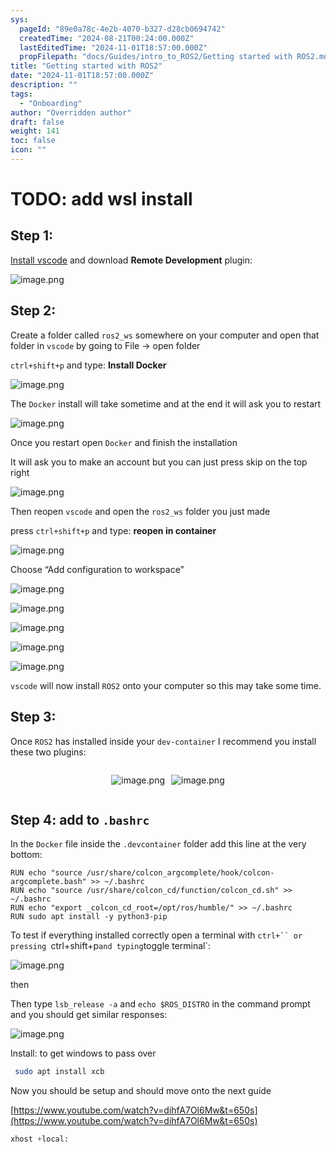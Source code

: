 ```yaml
---
sys:
  pageId: "89e0a78c-4e2b-4070-b327-d28cb0694742"
  createdTime: "2024-08-21T00:24:00.000Z"
  lastEditedTime: "2024-11-01T18:57:00.000Z"
  propFilepath: "docs/Guides/intro_to_ROS2/Getting started with ROS2.md"
title: "Getting started with ROS2"
date: "2024-11-01T18:57:00.000Z"
description: ""
tags:
  - "Onboarding"
author: "Overridden author"
draft: false
weight: 141
toc: false
icon: ""
---
```


# TODO: add wsl install

## Step 1:

[Install vscode](https://code.visualstudio.com/download) and download **Remote Development** plugin:

![image.png](https://prod-files-secure.s3.us-west-2.amazonaws.com/d518164a-d88e-44d1-a4ee-3adb3bd8bce0/efb52993-1881-4a40-b95e-6f020334f022/image.png?X-Amz-Algorithm=AWS4-HMAC-SHA256&X-Amz-Content-Sha256=UNSIGNED-PAYLOAD&X-Amz-Credential=ASIAZI2LB466VFWVG6DR%2F20250402%2Fus-west-2%2Fs3%2Faws4_request&X-Amz-Date=20250402T081209Z&X-Amz-Expires=3600&X-Amz-Security-Token=IQoJb3JpZ2luX2VjEGgaCXVzLXdlc3QtMiJHMEUCICge19ccxabOGeT7E9XZyGTg06nITTYLIabO2vjrdf73AiEA%2B5eGxmW%2BDSOwdSsYr8eb2Y80ON5u7V31zjhihnt2SC4qiAQI0f%2F%2F%2F%2F%2F%2F%2F%2F%2F%2FARAAGgw2Mzc0MjMxODM4MDUiDHERCwTcOkkQoLyz9ircAxaEzqo0hR6zdcdfenFKEtoZdJjIhVtTRTM6%2BLxezyX25vvSbBEJANTTOMZrWxXSt46wAW7zE%2FyjrUKfOgNaanwu2LSfDpBVw8RBcuZ61lGhX3GqnLaGSpm%2B6QJ2VCPUd7eOpQfg4r4XuIYfB2%2BqEkwf26WoyRaS44Z7AbPSFwNFdTMlzHDkcjIBef9WpEvSamMsAxttskrqpuozbuO1aa%2FeDf3oM9Da%2FRatJj82Cqsdg2MlvDlCJpdKCxy24G4zelqmVqBmbARcrUn37gflGPNh3EgEiTBhA01V4EQFodpz%2Fq3FYlBWIUoDsalIS4kUEaeFLMNkk63KjpWPHFNKibig4DKLHpsGaR5xI1jdQ268U1Xj%2Bbf%2Btqv0wJ5PIdIwUjFTTV7DZdwwPs4SDfiNZh5cdYAZnGQyxmPfPDio3Ss3cJsOIdyh1IBtdSkehKLabuBcEoqKWOKKvPkaOPHqQ3S3zFyzFQSZrrFfVHfmg9ftsynaXbeH8XR3JaLpUvSWqsEa48%2Fx%2FzLEJAk7SHftv%2BdHf5PhNyoiDqYgOJWafTxWpKlBQVh3E%2B8nhr5J9lHRD7oIFWfXYACvmcaTP2na0CyiWnrkX1GPJyJkCL4grmZ9daqYdspEDqsNEo0jMM%2FQs78GOqUBiNc%2FgfZyuldYge7Ryg9GDbpzHAXKKJRSxtwjfYFv0LjNmNGrS%2B7hkwSf0D%2BSBMHU5g0%2B61VBTjB1qBxkBfszeVY1CpWQIfRvPpeJcWksBzImZTIee6JLjX95g8orm9yZlWeEn11WrVQPszHOt6fOcWrE4AArFfncOWlgBjosJgRe09Rb0rDzzGmuto2T%2B3vmDVj93RWqa%2B%2B1fh541GFKcGGwzSl%2B&X-Amz-Signature=4ab45feb285affed8624fd32cd060ea6c7f33e0cc703b19cb44743a20e5f77bd&X-Amz-SignedHeaders=host&x-id=GetObject)

## Step 2:

Create a folder called `ros2_ws` somewhere on your computer and open that folder in `vscode` by going to File → open folder 

`ctrl+shift+p` and type: **Install Docker**

![image.png](https://prod-files-secure.s3.us-west-2.amazonaws.com/d518164a-d88e-44d1-a4ee-3adb3bd8bce0/2269dc0e-1cd5-47ff-bceb-c04ad9b2eab0/image.png?X-Amz-Algorithm=AWS4-HMAC-SHA256&X-Amz-Content-Sha256=UNSIGNED-PAYLOAD&X-Amz-Credential=ASIAZI2LB466VFWVG6DR%2F20250402%2Fus-west-2%2Fs3%2Faws4_request&X-Amz-Date=20250402T081209Z&X-Amz-Expires=3600&X-Amz-Security-Token=IQoJb3JpZ2luX2VjEGgaCXVzLXdlc3QtMiJHMEUCICge19ccxabOGeT7E9XZyGTg06nITTYLIabO2vjrdf73AiEA%2B5eGxmW%2BDSOwdSsYr8eb2Y80ON5u7V31zjhihnt2SC4qiAQI0f%2F%2F%2F%2F%2F%2F%2F%2F%2F%2FARAAGgw2Mzc0MjMxODM4MDUiDHERCwTcOkkQoLyz9ircAxaEzqo0hR6zdcdfenFKEtoZdJjIhVtTRTM6%2BLxezyX25vvSbBEJANTTOMZrWxXSt46wAW7zE%2FyjrUKfOgNaanwu2LSfDpBVw8RBcuZ61lGhX3GqnLaGSpm%2B6QJ2VCPUd7eOpQfg4r4XuIYfB2%2BqEkwf26WoyRaS44Z7AbPSFwNFdTMlzHDkcjIBef9WpEvSamMsAxttskrqpuozbuO1aa%2FeDf3oM9Da%2FRatJj82Cqsdg2MlvDlCJpdKCxy24G4zelqmVqBmbARcrUn37gflGPNh3EgEiTBhA01V4EQFodpz%2Fq3FYlBWIUoDsalIS4kUEaeFLMNkk63KjpWPHFNKibig4DKLHpsGaR5xI1jdQ268U1Xj%2Bbf%2Btqv0wJ5PIdIwUjFTTV7DZdwwPs4SDfiNZh5cdYAZnGQyxmPfPDio3Ss3cJsOIdyh1IBtdSkehKLabuBcEoqKWOKKvPkaOPHqQ3S3zFyzFQSZrrFfVHfmg9ftsynaXbeH8XR3JaLpUvSWqsEa48%2Fx%2FzLEJAk7SHftv%2BdHf5PhNyoiDqYgOJWafTxWpKlBQVh3E%2B8nhr5J9lHRD7oIFWfXYACvmcaTP2na0CyiWnrkX1GPJyJkCL4grmZ9daqYdspEDqsNEo0jMM%2FQs78GOqUBiNc%2FgfZyuldYge7Ryg9GDbpzHAXKKJRSxtwjfYFv0LjNmNGrS%2B7hkwSf0D%2BSBMHU5g0%2B61VBTjB1qBxkBfszeVY1CpWQIfRvPpeJcWksBzImZTIee6JLjX95g8orm9yZlWeEn11WrVQPszHOt6fOcWrE4AArFfncOWlgBjosJgRe09Rb0rDzzGmuto2T%2B3vmDVj93RWqa%2B%2B1fh541GFKcGGwzSl%2B&X-Amz-Signature=ac24e8f12ca0ff3cad966282dae3f61dbcfd0f84bcda13ba180d380bfa063766&X-Amz-SignedHeaders=host&x-id=GetObject)

The `Docker` install will take sometime and at the end it will ask you to restart

![image.png](https://prod-files-secure.s3.us-west-2.amazonaws.com/d518164a-d88e-44d1-a4ee-3adb3bd8bce0/ed233f78-be33-4b1f-b89c-9c346c0e961e/image.png?X-Amz-Algorithm=AWS4-HMAC-SHA256&X-Amz-Content-Sha256=UNSIGNED-PAYLOAD&X-Amz-Credential=ASIAZI2LB466VFWVG6DR%2F20250402%2Fus-west-2%2Fs3%2Faws4_request&X-Amz-Date=20250402T081209Z&X-Amz-Expires=3600&X-Amz-Security-Token=IQoJb3JpZ2luX2VjEGgaCXVzLXdlc3QtMiJHMEUCICge19ccxabOGeT7E9XZyGTg06nITTYLIabO2vjrdf73AiEA%2B5eGxmW%2BDSOwdSsYr8eb2Y80ON5u7V31zjhihnt2SC4qiAQI0f%2F%2F%2F%2F%2F%2F%2F%2F%2F%2FARAAGgw2Mzc0MjMxODM4MDUiDHERCwTcOkkQoLyz9ircAxaEzqo0hR6zdcdfenFKEtoZdJjIhVtTRTM6%2BLxezyX25vvSbBEJANTTOMZrWxXSt46wAW7zE%2FyjrUKfOgNaanwu2LSfDpBVw8RBcuZ61lGhX3GqnLaGSpm%2B6QJ2VCPUd7eOpQfg4r4XuIYfB2%2BqEkwf26WoyRaS44Z7AbPSFwNFdTMlzHDkcjIBef9WpEvSamMsAxttskrqpuozbuO1aa%2FeDf3oM9Da%2FRatJj82Cqsdg2MlvDlCJpdKCxy24G4zelqmVqBmbARcrUn37gflGPNh3EgEiTBhA01V4EQFodpz%2Fq3FYlBWIUoDsalIS4kUEaeFLMNkk63KjpWPHFNKibig4DKLHpsGaR5xI1jdQ268U1Xj%2Bbf%2Btqv0wJ5PIdIwUjFTTV7DZdwwPs4SDfiNZh5cdYAZnGQyxmPfPDio3Ss3cJsOIdyh1IBtdSkehKLabuBcEoqKWOKKvPkaOPHqQ3S3zFyzFQSZrrFfVHfmg9ftsynaXbeH8XR3JaLpUvSWqsEa48%2Fx%2FzLEJAk7SHftv%2BdHf5PhNyoiDqYgOJWafTxWpKlBQVh3E%2B8nhr5J9lHRD7oIFWfXYACvmcaTP2na0CyiWnrkX1GPJyJkCL4grmZ9daqYdspEDqsNEo0jMM%2FQs78GOqUBiNc%2FgfZyuldYge7Ryg9GDbpzHAXKKJRSxtwjfYFv0LjNmNGrS%2B7hkwSf0D%2BSBMHU5g0%2B61VBTjB1qBxkBfszeVY1CpWQIfRvPpeJcWksBzImZTIee6JLjX95g8orm9yZlWeEn11WrVQPszHOt6fOcWrE4AArFfncOWlgBjosJgRe09Rb0rDzzGmuto2T%2B3vmDVj93RWqa%2B%2B1fh541GFKcGGwzSl%2B&X-Amz-Signature=d0b3240779b94431747b9ecc977e8ab16231a553268fb48f6e0cbcd3fb6b77aa&X-Amz-SignedHeaders=host&x-id=GetObject)

Once you restart open `Docker` and finish the installation

It will ask you to make an account but you can just press skip on the top right

![image.png](https://prod-files-secure.s3.us-west-2.amazonaws.com/d518164a-d88e-44d1-a4ee-3adb3bd8bce0/21010ad9-1659-4fd9-9f59-9932a09b2a3d/image.png?X-Amz-Algorithm=AWS4-HMAC-SHA256&X-Amz-Content-Sha256=UNSIGNED-PAYLOAD&X-Amz-Credential=ASIAZI2LB466VFWVG6DR%2F20250402%2Fus-west-2%2Fs3%2Faws4_request&X-Amz-Date=20250402T081209Z&X-Amz-Expires=3600&X-Amz-Security-Token=IQoJb3JpZ2luX2VjEGgaCXVzLXdlc3QtMiJHMEUCICge19ccxabOGeT7E9XZyGTg06nITTYLIabO2vjrdf73AiEA%2B5eGxmW%2BDSOwdSsYr8eb2Y80ON5u7V31zjhihnt2SC4qiAQI0f%2F%2F%2F%2F%2F%2F%2F%2F%2F%2FARAAGgw2Mzc0MjMxODM4MDUiDHERCwTcOkkQoLyz9ircAxaEzqo0hR6zdcdfenFKEtoZdJjIhVtTRTM6%2BLxezyX25vvSbBEJANTTOMZrWxXSt46wAW7zE%2FyjrUKfOgNaanwu2LSfDpBVw8RBcuZ61lGhX3GqnLaGSpm%2B6QJ2VCPUd7eOpQfg4r4XuIYfB2%2BqEkwf26WoyRaS44Z7AbPSFwNFdTMlzHDkcjIBef9WpEvSamMsAxttskrqpuozbuO1aa%2FeDf3oM9Da%2FRatJj82Cqsdg2MlvDlCJpdKCxy24G4zelqmVqBmbARcrUn37gflGPNh3EgEiTBhA01V4EQFodpz%2Fq3FYlBWIUoDsalIS4kUEaeFLMNkk63KjpWPHFNKibig4DKLHpsGaR5xI1jdQ268U1Xj%2Bbf%2Btqv0wJ5PIdIwUjFTTV7DZdwwPs4SDfiNZh5cdYAZnGQyxmPfPDio3Ss3cJsOIdyh1IBtdSkehKLabuBcEoqKWOKKvPkaOPHqQ3S3zFyzFQSZrrFfVHfmg9ftsynaXbeH8XR3JaLpUvSWqsEa48%2Fx%2FzLEJAk7SHftv%2BdHf5PhNyoiDqYgOJWafTxWpKlBQVh3E%2B8nhr5J9lHRD7oIFWfXYACvmcaTP2na0CyiWnrkX1GPJyJkCL4grmZ9daqYdspEDqsNEo0jMM%2FQs78GOqUBiNc%2FgfZyuldYge7Ryg9GDbpzHAXKKJRSxtwjfYFv0LjNmNGrS%2B7hkwSf0D%2BSBMHU5g0%2B61VBTjB1qBxkBfszeVY1CpWQIfRvPpeJcWksBzImZTIee6JLjX95g8orm9yZlWeEn11WrVQPszHOt6fOcWrE4AArFfncOWlgBjosJgRe09Rb0rDzzGmuto2T%2B3vmDVj93RWqa%2B%2B1fh541GFKcGGwzSl%2B&X-Amz-Signature=305c3b84fa2a505b54fe8f9523479e8f20be9c62d8ffdc71eba4eaaeb34fa6ae&X-Amz-SignedHeaders=host&x-id=GetObject)

Then reopen `vscode` and open the `ros2_ws` folder you just made

press `ctrl+shift+p` and type: **reopen in container**

![image.png](https://prod-files-secure.s3.us-west-2.amazonaws.com/d518164a-d88e-44d1-a4ee-3adb3bd8bce0/4e93b8c2-41ad-488c-8095-c74205196118/image.png?X-Amz-Algorithm=AWS4-HMAC-SHA256&X-Amz-Content-Sha256=UNSIGNED-PAYLOAD&X-Amz-Credential=ASIAZI2LB466VFWVG6DR%2F20250402%2Fus-west-2%2Fs3%2Faws4_request&X-Amz-Date=20250402T081209Z&X-Amz-Expires=3600&X-Amz-Security-Token=IQoJb3JpZ2luX2VjEGgaCXVzLXdlc3QtMiJHMEUCICge19ccxabOGeT7E9XZyGTg06nITTYLIabO2vjrdf73AiEA%2B5eGxmW%2BDSOwdSsYr8eb2Y80ON5u7V31zjhihnt2SC4qiAQI0f%2F%2F%2F%2F%2F%2F%2F%2F%2F%2FARAAGgw2Mzc0MjMxODM4MDUiDHERCwTcOkkQoLyz9ircAxaEzqo0hR6zdcdfenFKEtoZdJjIhVtTRTM6%2BLxezyX25vvSbBEJANTTOMZrWxXSt46wAW7zE%2FyjrUKfOgNaanwu2LSfDpBVw8RBcuZ61lGhX3GqnLaGSpm%2B6QJ2VCPUd7eOpQfg4r4XuIYfB2%2BqEkwf26WoyRaS44Z7AbPSFwNFdTMlzHDkcjIBef9WpEvSamMsAxttskrqpuozbuO1aa%2FeDf3oM9Da%2FRatJj82Cqsdg2MlvDlCJpdKCxy24G4zelqmVqBmbARcrUn37gflGPNh3EgEiTBhA01V4EQFodpz%2Fq3FYlBWIUoDsalIS4kUEaeFLMNkk63KjpWPHFNKibig4DKLHpsGaR5xI1jdQ268U1Xj%2Bbf%2Btqv0wJ5PIdIwUjFTTV7DZdwwPs4SDfiNZh5cdYAZnGQyxmPfPDio3Ss3cJsOIdyh1IBtdSkehKLabuBcEoqKWOKKvPkaOPHqQ3S3zFyzFQSZrrFfVHfmg9ftsynaXbeH8XR3JaLpUvSWqsEa48%2Fx%2FzLEJAk7SHftv%2BdHf5PhNyoiDqYgOJWafTxWpKlBQVh3E%2B8nhr5J9lHRD7oIFWfXYACvmcaTP2na0CyiWnrkX1GPJyJkCL4grmZ9daqYdspEDqsNEo0jMM%2FQs78GOqUBiNc%2FgfZyuldYge7Ryg9GDbpzHAXKKJRSxtwjfYFv0LjNmNGrS%2B7hkwSf0D%2BSBMHU5g0%2B61VBTjB1qBxkBfszeVY1CpWQIfRvPpeJcWksBzImZTIee6JLjX95g8orm9yZlWeEn11WrVQPszHOt6fOcWrE4AArFfncOWlgBjosJgRe09Rb0rDzzGmuto2T%2B3vmDVj93RWqa%2B%2B1fh541GFKcGGwzSl%2B&X-Amz-Signature=50ff7d802f97eaf1192d363a22f94c1ac966be6d59de47ee75197929d9305678&X-Amz-SignedHeaders=host&x-id=GetObject)

Choose “Add configuration to workspace”

![image.png](https://prod-files-secure.s3.us-west-2.amazonaws.com/d518164a-d88e-44d1-a4ee-3adb3bd8bce0/9560b282-5060-4989-ba37-97e7b2c22476/image.png?X-Amz-Algorithm=AWS4-HMAC-SHA256&X-Amz-Content-Sha256=UNSIGNED-PAYLOAD&X-Amz-Credential=ASIAZI2LB466VFWVG6DR%2F20250402%2Fus-west-2%2Fs3%2Faws4_request&X-Amz-Date=20250402T081209Z&X-Amz-Expires=3600&X-Amz-Security-Token=IQoJb3JpZ2luX2VjEGgaCXVzLXdlc3QtMiJHMEUCICge19ccxabOGeT7E9XZyGTg06nITTYLIabO2vjrdf73AiEA%2B5eGxmW%2BDSOwdSsYr8eb2Y80ON5u7V31zjhihnt2SC4qiAQI0f%2F%2F%2F%2F%2F%2F%2F%2F%2F%2FARAAGgw2Mzc0MjMxODM4MDUiDHERCwTcOkkQoLyz9ircAxaEzqo0hR6zdcdfenFKEtoZdJjIhVtTRTM6%2BLxezyX25vvSbBEJANTTOMZrWxXSt46wAW7zE%2FyjrUKfOgNaanwu2LSfDpBVw8RBcuZ61lGhX3GqnLaGSpm%2B6QJ2VCPUd7eOpQfg4r4XuIYfB2%2BqEkwf26WoyRaS44Z7AbPSFwNFdTMlzHDkcjIBef9WpEvSamMsAxttskrqpuozbuO1aa%2FeDf3oM9Da%2FRatJj82Cqsdg2MlvDlCJpdKCxy24G4zelqmVqBmbARcrUn37gflGPNh3EgEiTBhA01V4EQFodpz%2Fq3FYlBWIUoDsalIS4kUEaeFLMNkk63KjpWPHFNKibig4DKLHpsGaR5xI1jdQ268U1Xj%2Bbf%2Btqv0wJ5PIdIwUjFTTV7DZdwwPs4SDfiNZh5cdYAZnGQyxmPfPDio3Ss3cJsOIdyh1IBtdSkehKLabuBcEoqKWOKKvPkaOPHqQ3S3zFyzFQSZrrFfVHfmg9ftsynaXbeH8XR3JaLpUvSWqsEa48%2Fx%2FzLEJAk7SHftv%2BdHf5PhNyoiDqYgOJWafTxWpKlBQVh3E%2B8nhr5J9lHRD7oIFWfXYACvmcaTP2na0CyiWnrkX1GPJyJkCL4grmZ9daqYdspEDqsNEo0jMM%2FQs78GOqUBiNc%2FgfZyuldYge7Ryg9GDbpzHAXKKJRSxtwjfYFv0LjNmNGrS%2B7hkwSf0D%2BSBMHU5g0%2B61VBTjB1qBxkBfszeVY1CpWQIfRvPpeJcWksBzImZTIee6JLjX95g8orm9yZlWeEn11WrVQPszHOt6fOcWrE4AArFfncOWlgBjosJgRe09Rb0rDzzGmuto2T%2B3vmDVj93RWqa%2B%2B1fh541GFKcGGwzSl%2B&X-Amz-Signature=f7876e96c06d16c4f89447071b806f30c668758a09ecdb31a256b5ab9736f028&X-Amz-SignedHeaders=host&x-id=GetObject)

![image.png](https://prod-files-secure.s3.us-west-2.amazonaws.com/d518164a-d88e-44d1-a4ee-3adb3bd8bce0/2ee63f81-886b-48e8-a553-dc6e5eac99e4/image.png?X-Amz-Algorithm=AWS4-HMAC-SHA256&X-Amz-Content-Sha256=UNSIGNED-PAYLOAD&X-Amz-Credential=ASIAZI2LB466VFWVG6DR%2F20250402%2Fus-west-2%2Fs3%2Faws4_request&X-Amz-Date=20250402T081209Z&X-Amz-Expires=3600&X-Amz-Security-Token=IQoJb3JpZ2luX2VjEGgaCXVzLXdlc3QtMiJHMEUCICge19ccxabOGeT7E9XZyGTg06nITTYLIabO2vjrdf73AiEA%2B5eGxmW%2BDSOwdSsYr8eb2Y80ON5u7V31zjhihnt2SC4qiAQI0f%2F%2F%2F%2F%2F%2F%2F%2F%2F%2FARAAGgw2Mzc0MjMxODM4MDUiDHERCwTcOkkQoLyz9ircAxaEzqo0hR6zdcdfenFKEtoZdJjIhVtTRTM6%2BLxezyX25vvSbBEJANTTOMZrWxXSt46wAW7zE%2FyjrUKfOgNaanwu2LSfDpBVw8RBcuZ61lGhX3GqnLaGSpm%2B6QJ2VCPUd7eOpQfg4r4XuIYfB2%2BqEkwf26WoyRaS44Z7AbPSFwNFdTMlzHDkcjIBef9WpEvSamMsAxttskrqpuozbuO1aa%2FeDf3oM9Da%2FRatJj82Cqsdg2MlvDlCJpdKCxy24G4zelqmVqBmbARcrUn37gflGPNh3EgEiTBhA01V4EQFodpz%2Fq3FYlBWIUoDsalIS4kUEaeFLMNkk63KjpWPHFNKibig4DKLHpsGaR5xI1jdQ268U1Xj%2Bbf%2Btqv0wJ5PIdIwUjFTTV7DZdwwPs4SDfiNZh5cdYAZnGQyxmPfPDio3Ss3cJsOIdyh1IBtdSkehKLabuBcEoqKWOKKvPkaOPHqQ3S3zFyzFQSZrrFfVHfmg9ftsynaXbeH8XR3JaLpUvSWqsEa48%2Fx%2FzLEJAk7SHftv%2BdHf5PhNyoiDqYgOJWafTxWpKlBQVh3E%2B8nhr5J9lHRD7oIFWfXYACvmcaTP2na0CyiWnrkX1GPJyJkCL4grmZ9daqYdspEDqsNEo0jMM%2FQs78GOqUBiNc%2FgfZyuldYge7Ryg9GDbpzHAXKKJRSxtwjfYFv0LjNmNGrS%2B7hkwSf0D%2BSBMHU5g0%2B61VBTjB1qBxkBfszeVY1CpWQIfRvPpeJcWksBzImZTIee6JLjX95g8orm9yZlWeEn11WrVQPszHOt6fOcWrE4AArFfncOWlgBjosJgRe09Rb0rDzzGmuto2T%2B3vmDVj93RWqa%2B%2B1fh541GFKcGGwzSl%2B&X-Amz-Signature=b6f4f02c5f1a38d100fac173871fdba846a313e6c9ef860a9201890055642b7d&X-Amz-SignedHeaders=host&x-id=GetObject)

![image.png](https://prod-files-secure.s3.us-west-2.amazonaws.com/d518164a-d88e-44d1-a4ee-3adb3bd8bce0/ae1580b2-b048-407e-aed9-b584224a7a04/image.png?X-Amz-Algorithm=AWS4-HMAC-SHA256&X-Amz-Content-Sha256=UNSIGNED-PAYLOAD&X-Amz-Credential=ASIAZI2LB466VFWVG6DR%2F20250402%2Fus-west-2%2Fs3%2Faws4_request&X-Amz-Date=20250402T081209Z&X-Amz-Expires=3600&X-Amz-Security-Token=IQoJb3JpZ2luX2VjEGgaCXVzLXdlc3QtMiJHMEUCICge19ccxabOGeT7E9XZyGTg06nITTYLIabO2vjrdf73AiEA%2B5eGxmW%2BDSOwdSsYr8eb2Y80ON5u7V31zjhihnt2SC4qiAQI0f%2F%2F%2F%2F%2F%2F%2F%2F%2F%2FARAAGgw2Mzc0MjMxODM4MDUiDHERCwTcOkkQoLyz9ircAxaEzqo0hR6zdcdfenFKEtoZdJjIhVtTRTM6%2BLxezyX25vvSbBEJANTTOMZrWxXSt46wAW7zE%2FyjrUKfOgNaanwu2LSfDpBVw8RBcuZ61lGhX3GqnLaGSpm%2B6QJ2VCPUd7eOpQfg4r4XuIYfB2%2BqEkwf26WoyRaS44Z7AbPSFwNFdTMlzHDkcjIBef9WpEvSamMsAxttskrqpuozbuO1aa%2FeDf3oM9Da%2FRatJj82Cqsdg2MlvDlCJpdKCxy24G4zelqmVqBmbARcrUn37gflGPNh3EgEiTBhA01V4EQFodpz%2Fq3FYlBWIUoDsalIS4kUEaeFLMNkk63KjpWPHFNKibig4DKLHpsGaR5xI1jdQ268U1Xj%2Bbf%2Btqv0wJ5PIdIwUjFTTV7DZdwwPs4SDfiNZh5cdYAZnGQyxmPfPDio3Ss3cJsOIdyh1IBtdSkehKLabuBcEoqKWOKKvPkaOPHqQ3S3zFyzFQSZrrFfVHfmg9ftsynaXbeH8XR3JaLpUvSWqsEa48%2Fx%2FzLEJAk7SHftv%2BdHf5PhNyoiDqYgOJWafTxWpKlBQVh3E%2B8nhr5J9lHRD7oIFWfXYACvmcaTP2na0CyiWnrkX1GPJyJkCL4grmZ9daqYdspEDqsNEo0jMM%2FQs78GOqUBiNc%2FgfZyuldYge7Ryg9GDbpzHAXKKJRSxtwjfYFv0LjNmNGrS%2B7hkwSf0D%2BSBMHU5g0%2B61VBTjB1qBxkBfszeVY1CpWQIfRvPpeJcWksBzImZTIee6JLjX95g8orm9yZlWeEn11WrVQPszHOt6fOcWrE4AArFfncOWlgBjosJgRe09Rb0rDzzGmuto2T%2B3vmDVj93RWqa%2B%2B1fh541GFKcGGwzSl%2B&X-Amz-Signature=84bfadd60b5461f475bdbb2a812355928a2eb13339d4cb31682fa0cd41fa2834&X-Amz-SignedHeaders=host&x-id=GetObject)

![image.png](https://prod-files-secure.s3.us-west-2.amazonaws.com/d518164a-d88e-44d1-a4ee-3adb3bd8bce0/53255b28-f75e-430f-b9e3-c0ac8577e42b/image.png?X-Amz-Algorithm=AWS4-HMAC-SHA256&X-Amz-Content-Sha256=UNSIGNED-PAYLOAD&X-Amz-Credential=ASIAZI2LB466VFWVG6DR%2F20250402%2Fus-west-2%2Fs3%2Faws4_request&X-Amz-Date=20250402T081209Z&X-Amz-Expires=3600&X-Amz-Security-Token=IQoJb3JpZ2luX2VjEGgaCXVzLXdlc3QtMiJHMEUCICge19ccxabOGeT7E9XZyGTg06nITTYLIabO2vjrdf73AiEA%2B5eGxmW%2BDSOwdSsYr8eb2Y80ON5u7V31zjhihnt2SC4qiAQI0f%2F%2F%2F%2F%2F%2F%2F%2F%2F%2FARAAGgw2Mzc0MjMxODM4MDUiDHERCwTcOkkQoLyz9ircAxaEzqo0hR6zdcdfenFKEtoZdJjIhVtTRTM6%2BLxezyX25vvSbBEJANTTOMZrWxXSt46wAW7zE%2FyjrUKfOgNaanwu2LSfDpBVw8RBcuZ61lGhX3GqnLaGSpm%2B6QJ2VCPUd7eOpQfg4r4XuIYfB2%2BqEkwf26WoyRaS44Z7AbPSFwNFdTMlzHDkcjIBef9WpEvSamMsAxttskrqpuozbuO1aa%2FeDf3oM9Da%2FRatJj82Cqsdg2MlvDlCJpdKCxy24G4zelqmVqBmbARcrUn37gflGPNh3EgEiTBhA01V4EQFodpz%2Fq3FYlBWIUoDsalIS4kUEaeFLMNkk63KjpWPHFNKibig4DKLHpsGaR5xI1jdQ268U1Xj%2Bbf%2Btqv0wJ5PIdIwUjFTTV7DZdwwPs4SDfiNZh5cdYAZnGQyxmPfPDio3Ss3cJsOIdyh1IBtdSkehKLabuBcEoqKWOKKvPkaOPHqQ3S3zFyzFQSZrrFfVHfmg9ftsynaXbeH8XR3JaLpUvSWqsEa48%2Fx%2FzLEJAk7SHftv%2BdHf5PhNyoiDqYgOJWafTxWpKlBQVh3E%2B8nhr5J9lHRD7oIFWfXYACvmcaTP2na0CyiWnrkX1GPJyJkCL4grmZ9daqYdspEDqsNEo0jMM%2FQs78GOqUBiNc%2FgfZyuldYge7Ryg9GDbpzHAXKKJRSxtwjfYFv0LjNmNGrS%2B7hkwSf0D%2BSBMHU5g0%2B61VBTjB1qBxkBfszeVY1CpWQIfRvPpeJcWksBzImZTIee6JLjX95g8orm9yZlWeEn11WrVQPszHOt6fOcWrE4AArFfncOWlgBjosJgRe09Rb0rDzzGmuto2T%2B3vmDVj93RWqa%2B%2B1fh541GFKcGGwzSl%2B&X-Amz-Signature=48cf3a5a37bdbd36fe02e2125818aff6ebcffb4f7d78b3c9450f8f3f9319eab3&X-Amz-SignedHeaders=host&x-id=GetObject)

![image.png](https://prod-files-secure.s3.us-west-2.amazonaws.com/d518164a-d88e-44d1-a4ee-3adb3bd8bce0/7c562767-5af9-4ffb-97d1-327bcdf4ee00/image.png?X-Amz-Algorithm=AWS4-HMAC-SHA256&X-Amz-Content-Sha256=UNSIGNED-PAYLOAD&X-Amz-Credential=ASIAZI2LB466VFWVG6DR%2F20250402%2Fus-west-2%2Fs3%2Faws4_request&X-Amz-Date=20250402T081209Z&X-Amz-Expires=3600&X-Amz-Security-Token=IQoJb3JpZ2luX2VjEGgaCXVzLXdlc3QtMiJHMEUCICge19ccxabOGeT7E9XZyGTg06nITTYLIabO2vjrdf73AiEA%2B5eGxmW%2BDSOwdSsYr8eb2Y80ON5u7V31zjhihnt2SC4qiAQI0f%2F%2F%2F%2F%2F%2F%2F%2F%2F%2FARAAGgw2Mzc0MjMxODM4MDUiDHERCwTcOkkQoLyz9ircAxaEzqo0hR6zdcdfenFKEtoZdJjIhVtTRTM6%2BLxezyX25vvSbBEJANTTOMZrWxXSt46wAW7zE%2FyjrUKfOgNaanwu2LSfDpBVw8RBcuZ61lGhX3GqnLaGSpm%2B6QJ2VCPUd7eOpQfg4r4XuIYfB2%2BqEkwf26WoyRaS44Z7AbPSFwNFdTMlzHDkcjIBef9WpEvSamMsAxttskrqpuozbuO1aa%2FeDf3oM9Da%2FRatJj82Cqsdg2MlvDlCJpdKCxy24G4zelqmVqBmbARcrUn37gflGPNh3EgEiTBhA01V4EQFodpz%2Fq3FYlBWIUoDsalIS4kUEaeFLMNkk63KjpWPHFNKibig4DKLHpsGaR5xI1jdQ268U1Xj%2Bbf%2Btqv0wJ5PIdIwUjFTTV7DZdwwPs4SDfiNZh5cdYAZnGQyxmPfPDio3Ss3cJsOIdyh1IBtdSkehKLabuBcEoqKWOKKvPkaOPHqQ3S3zFyzFQSZrrFfVHfmg9ftsynaXbeH8XR3JaLpUvSWqsEa48%2Fx%2FzLEJAk7SHftv%2BdHf5PhNyoiDqYgOJWafTxWpKlBQVh3E%2B8nhr5J9lHRD7oIFWfXYACvmcaTP2na0CyiWnrkX1GPJyJkCL4grmZ9daqYdspEDqsNEo0jMM%2FQs78GOqUBiNc%2FgfZyuldYge7Ryg9GDbpzHAXKKJRSxtwjfYFv0LjNmNGrS%2B7hkwSf0D%2BSBMHU5g0%2B61VBTjB1qBxkBfszeVY1CpWQIfRvPpeJcWksBzImZTIee6JLjX95g8orm9yZlWeEn11WrVQPszHOt6fOcWrE4AArFfncOWlgBjosJgRe09Rb0rDzzGmuto2T%2B3vmDVj93RWqa%2B%2B1fh541GFKcGGwzSl%2B&X-Amz-Signature=446c49e96a2ed5ceafc5d657289429753c05407e4ef34da516ce62459457eb58&X-Amz-SignedHeaders=host&x-id=GetObject)

`vscode` will now install `ROS2` onto your computer so this may take some time.

## Step 3:

Once `ROS2` has installed inside your `dev-container` I recommend you install these two plugins:

<div style="display: flex;flex-direction: row; column-gap:10px; max-width: 630px;justify-content: center;">
<div>

![image.png](https://prod-files-secure.s3.us-west-2.amazonaws.com/d518164a-d88e-44d1-a4ee-3adb3bd8bce0/3fc3d550-5a54-4ba1-ba6b-faa01cdb7369/image.png?X-Amz-Algorithm=AWS4-HMAC-SHA256&X-Amz-Content-Sha256=UNSIGNED-PAYLOAD&X-Amz-Credential=ASIAZI2LB466TGKW3KKR%2F20250402%2Fus-west-2%2Fs3%2Faws4_request&X-Amz-Date=20250402T081214Z&X-Amz-Expires=3600&X-Amz-Security-Token=IQoJb3JpZ2luX2VjEGgaCXVzLXdlc3QtMiJHMEUCIQDiXmCAkr%2FWtv%2Fs2M2fy6Zp3QnQZkfu%2FiFfFjCZGp6L%2BwIgNVCHokQH69kYJo2djDbkx7wutgmmlMJCYVZxHzr6IMgqiAQI0f%2F%2F%2F%2F%2F%2F%2F%2F%2F%2FARAAGgw2Mzc0MjMxODM4MDUiDFNzM2Q4A9PGbv8BTyrcA%2BwpbmzpgxOx%2FN5hmi5RVe6ftkd2wAYjRLGujWYCBpHGiBcgGqW%2BUO%2BbInM4WRxsnrCv8z42XBoAbe28s2qG%2BWSoP3rv8X%2BbCf0jeQo8SrleXMpMITJ05i%2F7XO28%2FNNepWBJeo1HHimdpwhUNpUTz5PhW%2BEkam2j%2F0BGIIMl%2FJwMBK2QCZ9KS9pSWbLARS7QCn6pCOaOzombotFdzfPHwHGIw2YbK2jUIDC08s6zRdHRvYsA%2FuAEgnJYldCMVV4KrPCdNtJQmF5xaQ7Nh0YUNFJWg1n7yV%2FD%2FXjB1%2FwatGwIVu2YLLf4iZKOPfWeyL%2BWf3oExDsuJI8dC4nr1ieTD4nGeib0IMMpVgMLt6kjoWWBD4NSxa3YetmuoapjzBHeX%2FtUdTxdxuEOsQ9jxhVPaqlBtEh9%2BVcTI5aIxZh87O7XCWfb%2B2L%2F%2FPtlDyxl7Ih0LlKKTKOK7c%2ByTjS6AUdC5MkbpVSd86v%2BsafOAYnkANQuMIDcH%2FCeNuFMCvNwML366vuq78qyGpzKWtFizM4idAOPb0aW7s9m0eYlCo%2BJHDJ3BR5uB9juuzBn47znOCyUpgHT8YMvNGuD%2BBu31c1g%2BYJroXzHRPmFKpufK4qCIbUsd0qSB2F%2Bg%2FIzwgj2MMDPs78GOqUBga7ugAL%2FLfQBSiFTuzAJJPRE4CGdqWj5N41c0Op8atcDwaWAHdE1eZacPtWFDAbFdiOO0ID74e3YCKUJAlq7PKlZPzR%2B2y4u9yzdXFRSeNQhITr54OJ1RWHJXSgo0TGJzps7dnADrhQe1zcWlibWjrJBKYDFdFC%2Be%2F7YMdcSoMZJmz4tkA7TyB8EyAxD7qv9qrA8AApUjy31P7zyleKHYs1xQ0kT&X-Amz-Signature=7ddceb0591217d02e7c75d1dcb2f597da2f24cecac4e53514855c8f4678d84e0&X-Amz-SignedHeaders=host&x-id=GetObject)

</div>
<div>

![image.png](https://prod-files-secure.s3.us-west-2.amazonaws.com/d518164a-d88e-44d1-a4ee-3adb3bd8bce0/d994cc66-13c2-4093-a5a3-f84cf4601a82/image.png?X-Amz-Algorithm=AWS4-HMAC-SHA256&X-Amz-Content-Sha256=UNSIGNED-PAYLOAD&X-Amz-Credential=ASIAZI2LB4667GPCARGQ%2F20250402%2Fus-west-2%2Fs3%2Faws4_request&X-Amz-Date=20250402T081215Z&X-Amz-Expires=3600&X-Amz-Security-Token=IQoJb3JpZ2luX2VjEGgaCXVzLXdlc3QtMiJHMEUCIQDdAu0QcV7YVa4ZVBZj9IE%2FOvJ%2BmehM%2Fgs3NACsQTwH5AIgPvdAN00xSBOXCd1Kpg4IpHCgV1XS2h4ve9aX0%2Bm02vsqiAQI0f%2F%2F%2F%2F%2F%2F%2F%2F%2F%2FARAAGgw2Mzc0MjMxODM4MDUiDD9Y7ZoXvqss101MVSrcA98p6aAKnzQCHzSeCAIZ8xp9Ki%2BKgh95t59WJI%2FeH8S7fgjqTsrSYmN4pZrGfj102MtRbWcieFhL8UTmOhnxP83EcNnSnVV2TduuRBm3zJx0vhUvMq2iry3cXWvt6neIGUeDQR4%2BUnPLvoH1RVtz5Dmypx5sBUeEyIOYy9kauAAvlmUtHPsDGuMLFRfoClsqJghOqg5nlUTmrMvHikCXL8x9sbFoZlMUlpMX2SvEIOAqyhctdInJhalJq0FEPeylm9uIAI4eMALdGwfWYNDF7Pi7atr53bPwrX%2FQwsKnhVC%2FRiN2hkZ6Mco0bR2E2w7gqbBoag8%2Fsz4xuL0ykUz7Ve7bjwwv%2Ft0BghL%2B5LQjtOUPHTpNSfxWBtwVlZ7FdB91tbpIkxn%2FYBY6oGeREmtCoRAdIdEt700Al5MxPToyvlRQJsMYIIToEmUM8RZfgiKIUTX1iNXr8DM4jgRs%2Bqc3ZuWqA9X7hMADrsmlYnpadNuc%2Bcqi%2F1FfKQfihKMiGeDU0%2FQpThF2fnK32irAZvM%2BUbpDt6tAm%2B7SXjHbs%2FMhT2mDH8ZaMKz1zhI7WNnHvih20UrXNcUPRzV2woA4bTnOZADv49gyul610O7%2F0b5o%2BZC2OU4Dc3WyfS830ZohMMzQs78GOqUBwQHP%2FaMlEZ8%2B2ojJ3xT7s5vbYmdKN7ItYbLUp4l9mhFJtZ2Sxbmv9iHXb3GGXHZOxmmtBWM7iNBLQVjTOu7HJehRVAAOfZHNqEX2DhsZlf2JLnpE24xcP9fdonzB1x9YvKwLYf8%2FQaR%2BK6J56D7H9seAImKLW22cdrSqpr0wsRJNsL0JGIm6w7UOb3FUOm%2Fc6CoPMqKUlQdNZpfPtEu9vX7oAarr&X-Amz-Signature=f870266c10b07ccf804cb31c59b373080418f7451d8d2d3e24a3525bb4422acf&X-Amz-SignedHeaders=host&x-id=GetObject)

</div>
</div>

## Step 4: add to `.bashrc`

In the `Docker` file inside the `.devcontainer` folder add this line at the very bottom: 

```docker
RUN echo "source /usr/share/colcon_argcomplete/hook/colcon-argcomplete.bash" >> ~/.bashrc
RUN echo "source /usr/share/colcon_cd/function/colcon_cd.sh" >> ~/.bashrc
RUN echo "export _colcon_cd_root=/opt/ros/humble/" >> ~/.bashrc
RUN sudo apt install -y python3-pip 
```

To test if everything installed correctly open a terminal with `ctrl+`` or pressing `ctrl+shift+p` and typing `toggle terminal`:

![image.png](https://prod-files-secure.s3.us-west-2.amazonaws.com/d518164a-d88e-44d1-a4ee-3adb3bd8bce0/6a4943d8-b04e-4c02-9a58-775f3384d1a5/image.png?X-Amz-Algorithm=AWS4-HMAC-SHA256&X-Amz-Content-Sha256=UNSIGNED-PAYLOAD&X-Amz-Credential=ASIAZI2LB466VFWVG6DR%2F20250402%2Fus-west-2%2Fs3%2Faws4_request&X-Amz-Date=20250402T081209Z&X-Amz-Expires=3600&X-Amz-Security-Token=IQoJb3JpZ2luX2VjEGgaCXVzLXdlc3QtMiJHMEUCICge19ccxabOGeT7E9XZyGTg06nITTYLIabO2vjrdf73AiEA%2B5eGxmW%2BDSOwdSsYr8eb2Y80ON5u7V31zjhihnt2SC4qiAQI0f%2F%2F%2F%2F%2F%2F%2F%2F%2F%2FARAAGgw2Mzc0MjMxODM4MDUiDHERCwTcOkkQoLyz9ircAxaEzqo0hR6zdcdfenFKEtoZdJjIhVtTRTM6%2BLxezyX25vvSbBEJANTTOMZrWxXSt46wAW7zE%2FyjrUKfOgNaanwu2LSfDpBVw8RBcuZ61lGhX3GqnLaGSpm%2B6QJ2VCPUd7eOpQfg4r4XuIYfB2%2BqEkwf26WoyRaS44Z7AbPSFwNFdTMlzHDkcjIBef9WpEvSamMsAxttskrqpuozbuO1aa%2FeDf3oM9Da%2FRatJj82Cqsdg2MlvDlCJpdKCxy24G4zelqmVqBmbARcrUn37gflGPNh3EgEiTBhA01V4EQFodpz%2Fq3FYlBWIUoDsalIS4kUEaeFLMNkk63KjpWPHFNKibig4DKLHpsGaR5xI1jdQ268U1Xj%2Bbf%2Btqv0wJ5PIdIwUjFTTV7DZdwwPs4SDfiNZh5cdYAZnGQyxmPfPDio3Ss3cJsOIdyh1IBtdSkehKLabuBcEoqKWOKKvPkaOPHqQ3S3zFyzFQSZrrFfVHfmg9ftsynaXbeH8XR3JaLpUvSWqsEa48%2Fx%2FzLEJAk7SHftv%2BdHf5PhNyoiDqYgOJWafTxWpKlBQVh3E%2B8nhr5J9lHRD7oIFWfXYACvmcaTP2na0CyiWnrkX1GPJyJkCL4grmZ9daqYdspEDqsNEo0jMM%2FQs78GOqUBiNc%2FgfZyuldYge7Ryg9GDbpzHAXKKJRSxtwjfYFv0LjNmNGrS%2B7hkwSf0D%2BSBMHU5g0%2B61VBTjB1qBxkBfszeVY1CpWQIfRvPpeJcWksBzImZTIee6JLjX95g8orm9yZlWeEn11WrVQPszHOt6fOcWrE4AArFfncOWlgBjosJgRe09Rb0rDzzGmuto2T%2B3vmDVj93RWqa%2B%2B1fh541GFKcGGwzSl%2B&X-Amz-Signature=88e51f425b4eb337681a8bd2d50cfd0cd81173ffbaa258fd9c05e9e465905ea6&X-Amz-SignedHeaders=host&x-id=GetObject)

then 

Then type `lsb_release -a` and `echo $ROS_DISTRO` in the command prompt and you should get similar responses:

![image.png](https://prod-files-secure.s3.us-west-2.amazonaws.com/d518164a-d88e-44d1-a4ee-3adb3bd8bce0/3e635dec-a805-4e85-8b9e-d000e5b71a4e/image.png?X-Amz-Algorithm=AWS4-HMAC-SHA256&X-Amz-Content-Sha256=UNSIGNED-PAYLOAD&X-Amz-Credential=ASIAZI2LB466VFWVG6DR%2F20250402%2Fus-west-2%2Fs3%2Faws4_request&X-Amz-Date=20250402T081209Z&X-Amz-Expires=3600&X-Amz-Security-Token=IQoJb3JpZ2luX2VjEGgaCXVzLXdlc3QtMiJHMEUCICge19ccxabOGeT7E9XZyGTg06nITTYLIabO2vjrdf73AiEA%2B5eGxmW%2BDSOwdSsYr8eb2Y80ON5u7V31zjhihnt2SC4qiAQI0f%2F%2F%2F%2F%2F%2F%2F%2F%2F%2FARAAGgw2Mzc0MjMxODM4MDUiDHERCwTcOkkQoLyz9ircAxaEzqo0hR6zdcdfenFKEtoZdJjIhVtTRTM6%2BLxezyX25vvSbBEJANTTOMZrWxXSt46wAW7zE%2FyjrUKfOgNaanwu2LSfDpBVw8RBcuZ61lGhX3GqnLaGSpm%2B6QJ2VCPUd7eOpQfg4r4XuIYfB2%2BqEkwf26WoyRaS44Z7AbPSFwNFdTMlzHDkcjIBef9WpEvSamMsAxttskrqpuozbuO1aa%2FeDf3oM9Da%2FRatJj82Cqsdg2MlvDlCJpdKCxy24G4zelqmVqBmbARcrUn37gflGPNh3EgEiTBhA01V4EQFodpz%2Fq3FYlBWIUoDsalIS4kUEaeFLMNkk63KjpWPHFNKibig4DKLHpsGaR5xI1jdQ268U1Xj%2Bbf%2Btqv0wJ5PIdIwUjFTTV7DZdwwPs4SDfiNZh5cdYAZnGQyxmPfPDio3Ss3cJsOIdyh1IBtdSkehKLabuBcEoqKWOKKvPkaOPHqQ3S3zFyzFQSZrrFfVHfmg9ftsynaXbeH8XR3JaLpUvSWqsEa48%2Fx%2FzLEJAk7SHftv%2BdHf5PhNyoiDqYgOJWafTxWpKlBQVh3E%2B8nhr5J9lHRD7oIFWfXYACvmcaTP2na0CyiWnrkX1GPJyJkCL4grmZ9daqYdspEDqsNEo0jMM%2FQs78GOqUBiNc%2FgfZyuldYge7Ryg9GDbpzHAXKKJRSxtwjfYFv0LjNmNGrS%2B7hkwSf0D%2BSBMHU5g0%2B61VBTjB1qBxkBfszeVY1CpWQIfRvPpeJcWksBzImZTIee6JLjX95g8orm9yZlWeEn11WrVQPszHOt6fOcWrE4AArFfncOWlgBjosJgRe09Rb0rDzzGmuto2T%2B3vmDVj93RWqa%2B%2B1fh541GFKcGGwzSl%2B&X-Amz-Signature=77c54bfc48e6255a22b96d9004a4c4d06a0ad59ee04dcd56519acb4c84817a0f&X-Amz-SignedHeaders=host&x-id=GetObject)

Install:  to get windows to pass over

```bash
 sudo apt install xcb
```

Now you should be setup and should move onto the next guide 

[https://www.youtube.com/watch?v=dihfA7Ol6Mw&t=650s](https://www.youtube.com/watch?v=dihfA7Ol6Mw&t=650s)

```python
xhost +local:
```
